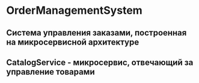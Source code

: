 # OrderManagementSystem
## Система управления заказами, построенная на микросервисной архитектуре
## CatalogService - микросервис, отвечающий за управление товарами